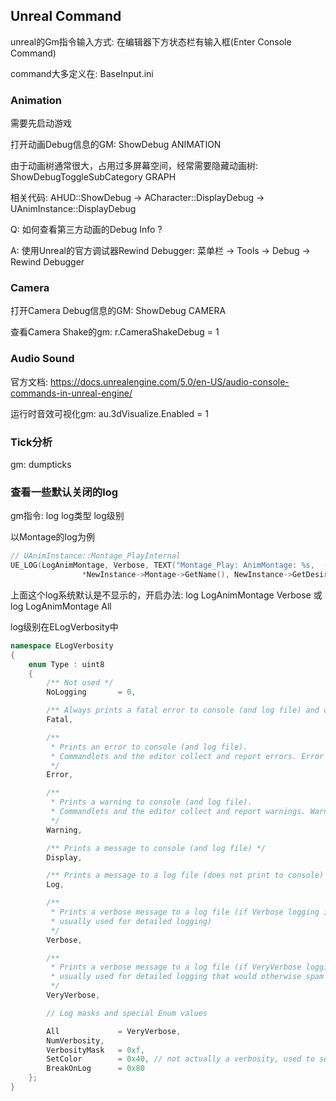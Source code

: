 ## Unreal Command

unreal的Gm指令输入方式: 在编辑器下方状态栏有输入框(Enter Console Command)

command大多定义在: BaseInput.ini

### Animation

需要先启动游戏

打开动画Debug信息的GM: ShowDebug ANIMATION

由于动画树通常很大，占用过多屏幕空间，经常需要隐藏动画树: ShowDebugToggleSubCategory GRAPH

相关代码: AHUD::ShowDebug -> ACharacter::DisplayDebug -> UAnimInstance::DisplayDebug

Q: 如何查看第三方动画的Debug Info ?

A: 使用Unreal的官方调试器Rewind Debugger: 菜单栏 -> Tools -> Debug -> Rewind Debugger


### Camera

打开Camera Debug信息的GM: ShowDebug CAMERA

查看Camera Shake的gm: r.CameraShakeDebug = 1

### Audio Sound

官方文档: https://docs.unrealengine.com/5.0/en-US/audio-console-commands-in-unreal-engine/

运行时音效可视化gm: au.3dVisualize.Enabled = 1

### Tick分析

gm: dumpticks

### 查看一些默认关闭的log

gm指令: log log类型 log级别

以Montage的log为例

```cpp
// UAnimInstance::Montage_PlayInternal
UE_LOG(LogAnimMontage, Verbose, TEXT("Montage_Play: AnimMontage: %s,  (DesiredWeight:%0.2f, Weight:%0.2f)"),
				*NewInstance->Montage->GetName(), NewInstance->GetDesiredWeight(), NewInstance->GetWeight());
```

上面这个log系统默认是不显示的，开启办法: log LogAnimMontage Verbose 或 log LogAnimMontage All

log级别在ELogVerbosity中

``` cpp
namespace ELogVerbosity
{
	enum Type : uint8
	{
		/** Not used */
		NoLogging		= 0,

		/** Always prints a fatal error to console (and log file) and crashes (even if logging is disabled) */
		Fatal,

		/** 
		 * Prints an error to console (and log file). 
		 * Commandlets and the editor collect and report errors. Error messages result in commandlet failure.
		 */
		Error,

		/** 
		 * Prints a warning to console (and log file).
		 * Commandlets and the editor collect and report warnings. Warnings can be treated as an error.
		 */
		Warning,

		/** Prints a message to console (and log file) */
		Display,

		/** Prints a message to a log file (does not print to console) */
		Log,

		/** 
		 * Prints a verbose message to a log file (if Verbose logging is enabled for the given category, 
		 * usually used for detailed logging) 
		 */
		Verbose,

		/** 
		 * Prints a verbose message to a log file (if VeryVerbose logging is enabled, 
		 * usually used for detailed logging that would otherwise spam output) 
		 */
		VeryVerbose,

		// Log masks and special Enum values

		All				= VeryVerbose,
		NumVerbosity,
		VerbosityMask	= 0xf,
		SetColor		= 0x40, // not actually a verbosity, used to set the color of an output device 
		BreakOnLog		= 0x80
	};
}
```


